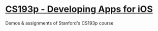 # [CS193p - Developing Apps for iOS](https://cs193p.sites.stanford.edu)

Demos & assignments of Stanford's CS193p course
